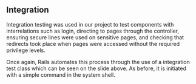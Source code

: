 ## Integration

Integration testing was used in our project to test components with interrelations such as login, directing to pages through the controller, ensuring secure lines were used on sensitive pages, and checking that redirects took place when pages were accessed without the required privilege levels.

Once again, Rails automates this process through the use of a integration test class which can be seen on the slide above. As before, it is initiated with a simple command in the system shell.